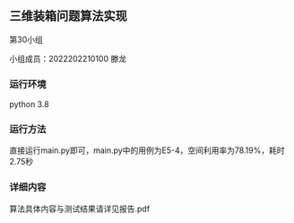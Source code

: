 ## 三维装箱问题算法实现

第30小组

小组成员：2022202210100 滕龙

### 运行环境

python 3.8

### 运行方法

直接运行main.py即可，main.py中的用例为E5-4，空间利用率为78.19%，耗时2.75秒

### 详细内容

算法具体内容与测试结果请详见报告.pdf


